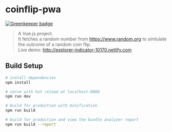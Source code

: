 # coinflip-pwa

[![Greenkeeper badge](https://badges.greenkeeper.io/SimonSiefke/coinflip-pwa.svg)](https://greenkeeper.io/)

> A Vue.js project.  
> It fetches a random number from https://www.random.org to simlulate the outcome of a random coin flip.  
> Live demo: http://explorer-indicator-10170.netlify.com

## Build Setup

``` bash
# install dependencies
npm install

# serve with hot reload at localhost:8080
npm run dev

# build for production with minification
npm run build

# build for production and view the bundle analyzer report
npm run build --report

```

